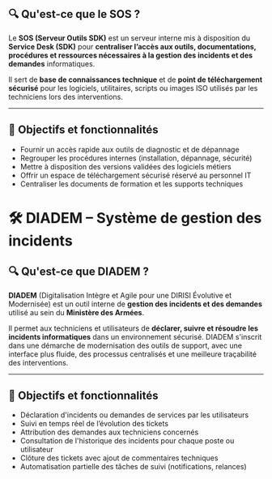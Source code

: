 ## 🔍 Qu'est-ce que le SOS ?

Le **SOS (Serveur Outils SDK)** est un serveur interne mis à disposition du **Service Desk (SDK)** pour **centraliser l’accès aux outils, documentations, procédures et ressources nécessaires à la gestion des incidents et des demandes** informatiques.

Il sert de **base de connaissances technique** et de **point de téléchargement sécurisé** pour les logiciels, utilitaires, scripts ou images ISO utilisés par les techniciens lors des interventions.

---

## 🎯 Objectifs et fonctionnalités

- Fournir un accès rapide aux outils de diagnostic et de dépannage
- Regrouper les procédures internes (installation, dépannage, sécurité)
- Mettre à disposition des versions validées des logiciels métiers
- Offrir un espace de téléchargement sécurisé réservé au personnel IT
- Centraliser les documents de formation et les supports techniques

# 🛠️ DIADEM – Système de gestion des incidents

## 🔍 Qu'est-ce que DIADEM ?

**DIADEM** (Digitalisation Intègre et Agile pour une DIRISI Évolutive et Modernisée) est un outil interne de **gestion des incidents et des demandes** utilisé au sein du **Ministère des Armées**.

Il permet aux techniciens et utilisateurs de **déclarer, suivre et résoudre les incidents informatiques** dans un environnement sécurisé. DIADEM s'inscrit dans une démarche de modernisation des outils de support, avec une interface plus fluide, des processus centralisés et une meilleure traçabilité des interventions.

---

## 🎯 Objectifs et fonctionnalités

- Déclaration d'incidents ou demandes de services par les utilisateurs
- Suivi en temps réel de l’évolution des tickets
- Attribution des demandes aux techniciens concernés
- Consultation de l'historique des incidents pour chaque poste ou utilisateur
- Clôture des tickets avec ajout de commentaires techniques
- Automatisation partielle des tâches de suivi (notifications, relances)